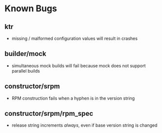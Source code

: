 # Known Bugs

## ktr

- missing / malformed configuration values will result in crashes


## builder/mock

- simultaneous mock builds will fail because mock does not support parallel builds


## constructor/srpm

- RPM construction fails when a hyphen is in the version string


## constructor/srpm/rpm_spec

- release string increments _always_, even if base version string is changed

